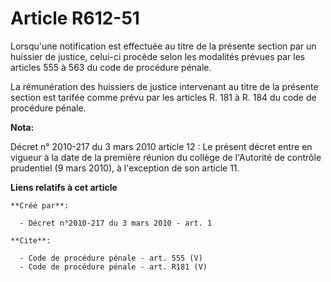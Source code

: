 # Article R612-51

Lorsqu'une notification est effectuée au titre de la présente section par un huissier de justice, celui-ci procède selon les
modalités prévues par les articles 555 à 563 du code de procédure pénale. 

La rémunération des huissiers de justice intervenant au titre de la présente section est tarifée comme prévu par les articles
R. 181 à R. 184 du code de procédure pénale.

**Nota:**

Décret n° 2010-217 du 3 mars 2010 article 12 : Le présent décret entre en vigueur à la date de la première réunion du collège
de l'Autorité de contrôle prudentiel (9 mars 2010), à l'exception de son article 11.

**Liens relatifs à cet article**

	**Créé par**:

	  - Décret n°2010-217 du 3 mars 2010 - art. 1

	**Cite**:

	  - Code de procédure pénale - art. 555 (V)
	  - Code de procédure pénale - art. R181 (V)
